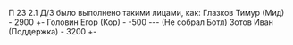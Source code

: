 П 23 2.1
Д/З было выполнено такими лицами, как:
Глазков Тимур (Мид) - 2900 +-
Головин Егор (Кор) - -500 --- (Не собрал Ботл)
Зотов Иван (Поддержка) - 3200 +-
